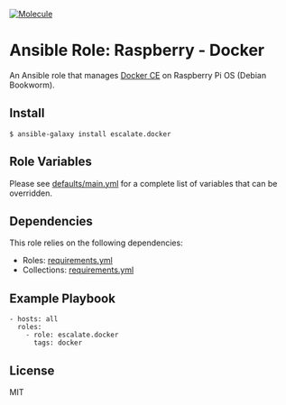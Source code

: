 [![Molecule](https://github.com/escalate/ansible-raspberry-docker/actions/workflows/molecule.yml/badge.svg?branch=master&event=push)](https://github.com/escalate/ansible-raspberry-docker/actions/workflows/molecule.yml)

# Ansible Role: Raspberry - Docker

An Ansible role that manages [Docker CE](https://www.docker.com) on Raspberry Pi OS (Debian Bookworm).

## Install

```
$ ansible-galaxy install escalate.docker
```

## Role Variables

Please see [defaults/main.yml](https://github.com/escalate/ansible-raspberry-docker/blob/master/defaults/main.yml) for a complete list of variables that can be overridden.

## Dependencies

This role relies on the following dependencies:

* Roles: [requirements.yml](https://github.com/escalate/ansible-raspberry-docker/blob/master/requirements.yml)
* Collections: [requirements.yml](https://github.com/escalate/ansible-raspberry-docker/blob/master/requirements.yml)

## Example Playbook

```
- hosts: all
  roles:
    - role: escalate.docker
      tags: docker
```

## License

MIT
